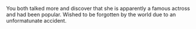 You both talked more and discover that she is apparently a famous actross and had been popular. Wished to be forgotten by the world due to an unformatunate accident.